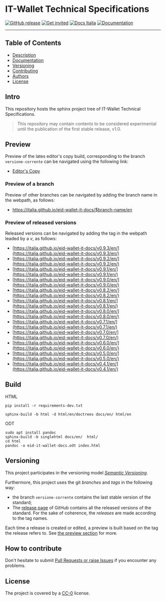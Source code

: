 # IT-Wallet Technical Specifications

[![GitHub release](https://img.shields.io/github/release/italia/eid-it-wallet-docs.svg?style=plastic)](https://github.com/italia/eid-it-wallet-docs/releases)
[![Get invited](https://slack.developers.italia.it/badge.svg)](https://slack.developers.italia.it/)
[![Docs Italia](https://docs.italia.it/media/static/projects/badges/passing.svg)](https://docs.italia.it/italia/eid-it-wallet-docs/it/master/index.html)
[![Documentation](https://img.shields.io/badge/Documentation-Docs%20Italia-blue.svg)](https://docs.italia.it/italia/eid-it-wallet-docs/)

---

## Table of Contents

- [Description](#intro)
- [Documentation](#documentation)
- [Versioning](#versioning)
- [Contributing](#how-to-contribute)
- [Authors](#authors)
- [License](#license)

## Intro

This repository hosts the sphinx project tree of IT-Wallet Technical Specifications.

> This repository may contain contents to be considered experimental until the publication of the first stable release, v1.0.

## Preview

Preview of the lates editor's copy build, corresponding to the branch `versione-corrente` can be navigated using the following link:

 - [Editor's Copy](https://italia.github.io/eid-wallet-it-docs/versione-corrente/en/)

### Preview of a branch

Preview of other branches can be navigated by adding the branch name in the webpath, as follows:

 - https://italia.github.io/eid-wallet-it-docs/$branch-name/en

### Preview of released versions

Released versions can be navigated by adding the tag in the webpath leaded by a _v_, as follows:

 - [https://italia.github.io/eid-wallet-it-docs/v0.9.3/en/](https://italia.github.io/eid-wallet-it-docs/v0.9.3/en/)
 - [https://italia.github.io/eid-wallet-it-docs/v0.9.2/en/](https://italia.github.io/eid-wallet-it-docs/v0.9.2/en/)
 - [https://italia.github.io/eid-wallet-it-docs/v0.9.1/en/](https://italia.github.io/eid-wallet-it-docs/v0.9.1/en/)
 - [https://italia.github.io/eid-wallet-it-docs/v0.9.0/en/](https://italia.github.io/eid-wallet-it-docs/v0.9.0/en/)
 - [https://italia.github.io/eid-wallet-it-docs/v0.8.2/en/](https://italia.github.io/eid-wallet-it-docs/v0.8.2/en/)
 - [https://italia.github.io/eid-wallet-it-docs/v0.8.1/en/](https://italia.github.io/eid-wallet-it-docs/v0.8.1/en/)
 - [https://italia.github.io/eid-wallet-it-docs/v0.8.0/en/](https://italia.github.io/eid-wallet-it-docs/v0.8.0/en/)
 - [https://italia.github.io/eid-wallet-it-docs/v0.7.1/en/](https://italia.github.io/eid-wallet-it-docs/v0.7.1/en/)
 - [https://italia.github.io/eid-wallet-it-docs/v0.7.0/en/](https://italia.github.io/eid-wallet-it-docs/v0.7.0/en/)
 - [https://italia.github.io/eid-wallet-it-docs/v0.6.0/en/](https://italia.github.io/eid-wallet-it-docs/v0.6.0/en/)
 - [https://italia.github.io/eid-wallet-it-docs/v0.5.0/en/](https://italia.github.io/eid-wallet-it-docs/v0.5.0/en/)
 - [https://italia.github.io/eid-wallet-it-docs/v0.4.1/en/](https://italia.github.io/eid-wallet-it-docs/v0.4.1/en/)

## Build

HTML
````
pip install -r requirements-dev.txt

sphinx-build -b html -d html/en/doctrees docs/en/ html/en
````

ODT
````
sudo apt install pandoc
sphinx-build -b singlehtml docs/en/  html/
cd html
pandoc -o eid-it-wallet-docs.odt index.html
````

## Versioning

This project participates in the versioning model [*Semantic
Versioning*](https://semver.org/).

Furthermore, this project uses the git *branches* and *tags* in the following way:
* the branch `versione-corrente` contains the last stable version of the standard;
* The [release page](https://github.com/italia/publiccode.yml/releases) of
  GitHub contains all the released versions of the standard. For the sake of coherence, the *releases* are made according to the tag names.

Each time a release is created or edited, a preview is built based on the tag the release refers to. See [the preview section](preview-of-released-versions) for more.

## How to contribute

Don't hesitate to submit [Pull Requests or raise Issues](CONTRIBUTING.md) if you encounter any problems.


## License

The project is covered by a [CC-0](LICENSE) license.
